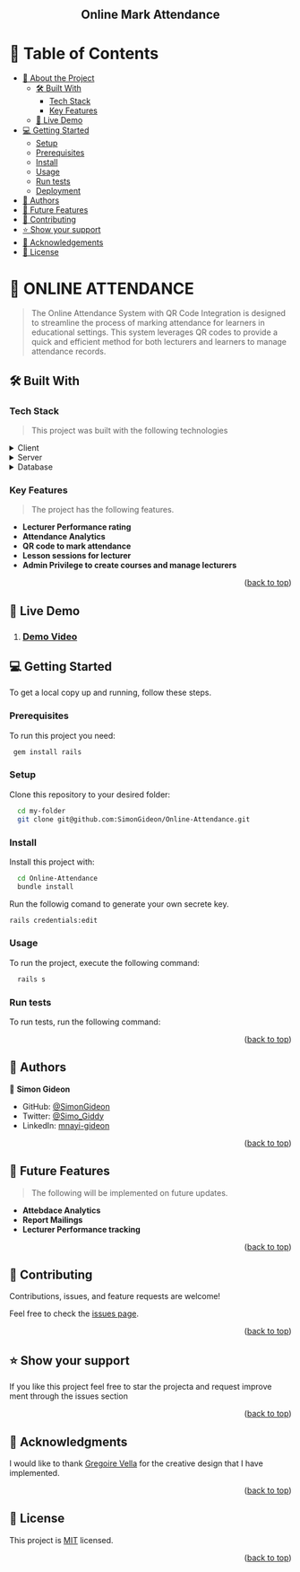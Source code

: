 <a name="readme-top"></a>

<div align="center">
  <h2><b>Online Mark Attendance   </b></h2>
</div>
<!-- TABLE OF CONTENTS -->

# 📗 Table of Contents

- [📖 About the Project](#about-project)
  - [🛠 Built With](#built-with)
    - [Tech Stack](#tech-stack)
    - [Key Features](#key-features)
  - [🚀 Live Demo](#live-demo)
- [💻 Getting Started](#getting-started)
  - [Setup](#setup)
  - [Prerequisites](#prerequisites)
  - [Install](#install)
  - [Usage](#usage)
  - [Run tests](#run-tests)
  - [Deployment](#triangular_flag_on_post-deployment)
- [👥 Authors](#authors)
- [🔭 Future Features](#future-features)
- [🤝 Contributing](#contributing)
- [⭐️ Show your support](#support)
- [🙏 Acknowledgements](#acknowledgements)
- [📝 License](#license)

<!-- PROJECT DESCRIPTION -->

# 📖 ONLINE ATTENDANCE <a name="about-project"></a>

> The Online Attendance System with QR Code Integration is designed to streamline the process of marking attendance for learners in educational settings. This system leverages QR codes to provide a quick and efficient method for both lecturers and learners to manage attendance records.

## 🛠 Built With <a name="built-with"></a>

### Tech Stack <a name="tech-stack"></a>
> This project was built with the following technologies
<details>
  <summary>Client</summary>
  <ul>
    <li><a href="https://javascript.org/">Javascript</a></li>
  </ul>
</details>

<details>
  <summary>Server</summary>
  <ul>
    <li><a href="https://ruby.com/">Ruby on Rails</a></li>
  </ul>
</details>

<details>
<summary>Database</summary>
  <ul>
    <li><a href="https://www.postgresql.org/">PostgreSQL</a></li>
  </ul>
</details>

<!-- Features -->
<!-- Features -->

### Key Features <a name="key-features"></a>

> The project has the following features.

- **Lecturer Performance rating**
- **Attendance Analytics**
- **QR code to mark attendance**
- **Lesson sessions for lecturer**
- **Admin Privilege to create courses and manage lecturers**

<p align="right">(<a href="#readme-top">back to top</a>)</p>

## 🚀 Live Demo <a name="live-demo"></a>
1. ### [Demo Video](https://)
<!-- LIVE 
> Add a link to your deployed project.

- [Live Demo Link](https://yourdeployedapplicationlink.com)
-[Live view](https://money-order-app.onrender.com)

<p align="right">(<a href="#readme-top">back to top</a>)</p> -->

<!-- GETTING STARTED -->

## 💻 Getting Started <a name="getting-started"></a>

To get a local copy up and running, follow these steps.

### Prerequisites

To run this project you need:

<!--
Example command:
--->
```sh
 gem install rails
```
 

### Setup

Clone this repository to your desired folder:



```sh
  cd my-folder
  git clone git@github.com:SimonGideon/Online-Attendance.git
```

### Install

Install this project with:


```sh
  cd Online-Attendance
  bundle install
```
Run the followig comand to generate your own secrete key.
```sh
rails credentials:edit
```

### Usage

To run the project, execute the following command:


```sh
  rails s
```

### Run tests

To run tests, run the following command:



<p align="right">(<a href="#readme-top">back to top</a>)</p>

<!-- AUTHORS -->

## 👥 Authors <a name="authors"></a>

👤 **Simon Gideon**

- GitHub: [@SimonGideon](https://github.com/SimonGideon)
- Twitter: [@Simo_Giddy](https://twitter.com/Simo_Giddy)
- LinkedIn: [mnayi-gideon](https://linkedin.com/in/mnayi-gideon)

<p align="right">(<a href="#readme-top">back to top</a>)</p>

<!-- FUTURE FEATURES -->

## 🔭 Future Features <a name="future-features"></a>

> The following will be implemented on future updates.

-  **Attebdace Analytics**
-  **Report Mailings**
- **Lecturer Performance tracking**

<p align="right">(<a href="#readme-top">back to top</a>)</p>

<!-- CONTRIBUTING -->

## 🤝 Contributing <a name="contributing"></a>

Contributions, issues, and feature requests are welcome!

Feel free to check the [issues page](../../issues/).

<p align="right">(<a href="#readme-top">back to top</a>)</p>

<!-- SUPPORT -->

## ⭐️ Show your support <a name="support"></a>

If you like this project feel free to star the projecta and request improve ment through the issues section

<p align="right">(<a href="#readme-top">back to top</a>)</p>

<!-- ACKNOWLEDGEMENTS -->

## 🙏 Acknowledgments <a name="acknowledgements"></a>

I would like to thank [Gregoire Vella](https://www.behance.net/gregoirevella) for the creative design that I have implemented.

<p align="right">(<a href="#readme-top">back to top</a>)</p>

<!-- LICENSE -->

## 📝 License <a name="license"></a>

This project is [MIT](./LICENSE) licensed.

<p align="right">(<a href="#readme-top">back to top</a>)</p>
